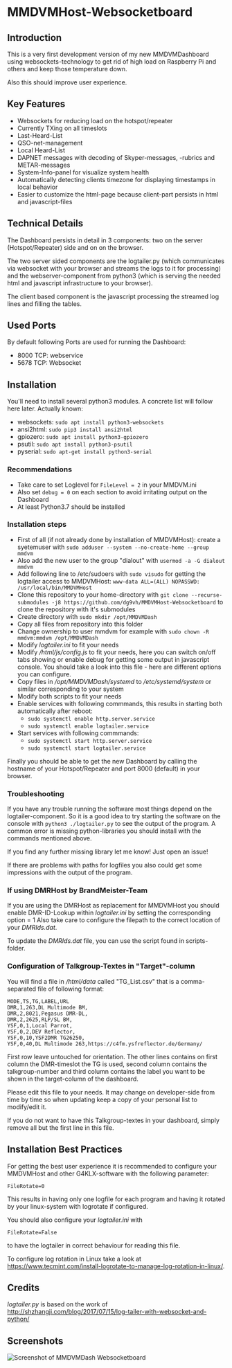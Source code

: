 # MMDVMHost-Websocketboard

## Introduction
This is a very first development version of my new MMDVMDashboard using websockets-technology to get rid of high load on Raspberry Pi and others and keep those temperature down.

Also this should improve user experience.

## Key Features
* Websockets for reducing load on the hotspot/repeater
* Currently TXing on all timeslots
* Last-Heard-List
* QSO-net-management
* Local Heard-List
* DAPNET messages with decoding of Skyper-messages, -rubrics and METAR-messages
* System-Info-panel for visualize system health
* Automatically detecting clients timezone for displaying timestamps in local behavior
* Easier to customize the html-page because client-part persists in html and javascript-files

## Technical Details
The Dashboard persists in detail in 3 components: two on the server (Hotspot/Repeater) side and on on the browser.

The two server sided components are the logtailer.py (which communicates via websocket with your browser and streams the logs to it for processing) and the webserver-component from python3 (which is serving the needed html and javascript infrastructure to your browser).

The client based component is the javascript processing the streamed log lines and filling the tables.

## Used Ports

By default following Ports are used for running the Dashboard:
* 8000 TCP: webservice
* 5678 TCP: Websocket

## Installation
You'll need to install several python3 modules. A concrete list will follow here later.
Actually known:
* websockets: `sudo apt install python3-websockets`
* ansi2html: `sudo pip3 install ansi2html`
* gpiozero: `sudo apt install python3-gpiozero`
* psutil: `sudo apt install python3-psutil`
* pyserial: `sudo apt-get install python3-serial`

### Recommendations
* Take care to set Loglevel for `FileLevel = 2` in your MMDVM.ini
* Also set `debug = 0` on each section to avoid irritating output on the Dashboard
* At least Python3.7 should be installed

### Installation steps
* First of all (if not already done by installation of MMDVMHost): create a syetemuser with `sudo adduser --system --no-create-home --group mmdvm`
* Also add the new user to the group "dialout" with `usermod -a -G dialout mmdvm`
* Add following line to /etc/sudoers with `sudo visudo` for getting the logtailer access to MMDVMHost: `www-data ALL=(ALL) NOPASSWD: /usr/local/bin/MMDVMHost`
* Clone this repository to your home-directory with `git clone --recurse-submodules -j8 https://github.com/dg9vh/MMDVMHost-Websocketboard` to clone the repository with it's submodules
* Create directory with `sudo mkdir /opt/MMDVMDash`
* Copy all files from repository into this folder
* Change ownership to user mmdvm for example with `sudo chown -R mmdvm:mmdvm /opt/MMDVMDash`
* Modify *logtailer.ini* to fit your needs
* Modify */html/js/config.js* to fit your needs, here you can switch on/off tabs showing or enable debug for getting some output in javascript console. You should take a look into this file - here are different options you can configure.
* Copy files in */opt/MMDVMDash/systemd* to */etc/systemd/system* or similar corresponding to your system
* Modify both scripts to fit your needs
* Enable services with following commmands, this results in starting both automatically after reboot:
  * `sudo systemctl enable http.server.service`
  * `sudo systemctl enable logtailer.service`
* Start services with following commmands:
  * `sudo systemctl start http.server.service`
  * `sudo systemctl start logtailer.service`

Finally you should be able to get the new Dashboard by calling the hostname of your Hotspot/Repeater and port 8000 (default) in your browser.

### Troubleshooting
If you have any trouble running the software most things depend on the logtailer-component. So it is a good idea to try starting the software on the console with
`python3 ./logtailer.py` to see the output of the program. A common error is missing python-libraries you should install with the commands mentioned above.

If you find any further missing library let me know! Just open an issue!

If there are problems with paths for logfiles you also could get some impressions with the output of the program.

### If using DMRHost by BrandMeister-Team
If you are using the DMRHost as replacement for MMDVMHost you should enable DMR-ID-Lookup within *logtailer.ini* by setting the corresponding option = 1
Also take care to configure the filepath to the correct location of your *DMRIds.dat*.

To update the *DMRIds.dat* file, you can use the script found in scripts-folder.

### Configuration of Talkgroup-Textes in "Target"-column
You will find a file in */html/data* called "TG_List.csv" that is a comma-separated file of following format:
```
MODE,TS,TG,LABEL,URL
DMR,1,263,DL Multimode BM,
DMR,2,8021,Pegasus DMR-DL,
DMR,2,2625,RLP/SL BM,
YSF,0,1,Local Parrot,
YSF,0,2,DEV Reflector,
YSF,0,10,YSF2DMR TG26250,
YSF,0,40,DL Multimode 263,https://c4fm.ysfreflector.de/Germany/
```
First row leave untouched for orientation. The other lines contains on first column the DMR-timeslot the TG is used, second column contains the talkgroup-number and third column contains the label you want to be shown in the target-column of the dashboard.

Please edit this file to your needs. It may change on developer-side from time by time so when updating keep a copy of your personal list to modify/edit it.

If you do not want to have this Talkgroup-textes in your dashboard, simply remove all but the first line in this file.
## Installation Best Practices
For getting the best user experience it is recommended to configure your MMDVMHost and other G4KLX-software with the following parameter:

`FileRotate=0`

This results in having only one logfile for each program and having it rotated by your linux-system with logrotate if configured.

You should also configure your *logtailer.ini* with

`FileRotate=False`

to have the logtailer in correct behaviour for reading this file.

To configure log rotation in Linux take a look at https://www.tecmint.com/install-logrotate-to-manage-log-rotation-in-linux/.

## Credits

*logtailer.py* is based on the work of http://shzhangji.com/blog/2017/07/15/log-tailer-with-websocket-and-python/

## Screenshots
![Screenshot of MMDVMDash Websocketboard](img/Screenshot.png "Screenshot of MMDVMDash Websocketboard")



